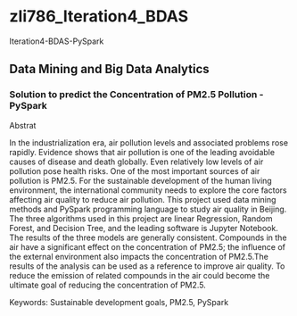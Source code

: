 # zli786_Iteration4_BDAS
Iteration4-BDAS-PySpark
<h2>Data Mining and Big Data Analytics</h2>
<h3>Solution to predict the Concentration of PM2.5 Pollution - PySpark</h3>
<p>Abstrat</p>
<p>In the industrialization era, air pollution levels and associated problems rose rapidly. Evidence shows that air pollution is one of the leading avoidable causes of disease and death globally. Even relatively low levels of air pollution pose health risks. One of the most important sources of air pollution is PM2.5. For the sustainable development of the human living environment, the international community needs to explore the core factors affecting air quality to reduce air pollution. This project used data mining methods and PySpark programming language to study air quality in Beijing. The three algorithms used in this project are linear Regression, Random Forest, and Decision Tree, and the leading software is Jupyter Notebook. The results of the three models are generally consistent. Compounds in the air have a significant effect on the concentration of PM2.5; the influence of the external environment also impacts the concentration of PM2.5.The results of the analysis can be used as a reference to improve air quality. To reduce the emission of related compounds in the air could become the ultimate goal of reducing the concentration of PM2.5.

Keywords: Sustainable development goals, PM2.5, PySpark
</p>
